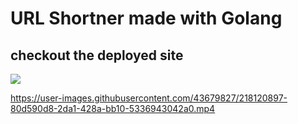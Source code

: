 # URL Shortner made with Golang


## checkout the deployed site
<a href='
https://go-shortner.up.railway.app' target='_blank' rel='noreferrer'><img src="https://img.icons8.com/plasticine/100/ffffff/domain.png"/></a>


https://user-images.githubusercontent.com/43679827/218120897-80d590d8-2da1-428a-bb10-5336943042a0.mp4

